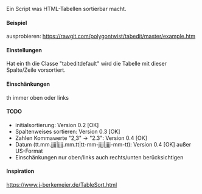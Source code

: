 Ein Script was HTML-Tabellen sortierbar macht.

#### Beispiel ####
ausprobieren: https://rawgit.com/polygontwist/tabedit/master/example.htm


#### Einstellungen ####
Hat ein th die Classe "tabeditdefault" wird die Tabelle mit dieser Spalte/Zeile vorsortiert.

#### Einschänkungen ####
th immer oben oder links

#### TODO ####
* initialsortierung: Version 0.2 [OK]
* Spaltenweises sortieren: Version 0.3 [OK]
* Zahlen Kommawerte "2,3" -> "2.3": Version 0.4 [OK]
* Datum (tt.mm.jjjj|jjjj.mm.tt|tt-mm-jjjj|jjjj-mm-tt): Version 0.4 [OK] außer US-Format
* Einschänkungen nur oben/links auch rechts/unten berücksichtigen

#### Inspiration ####
https://www.j-berkemeier.de/TableSort.html
